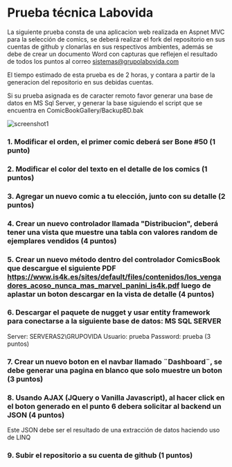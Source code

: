 ﻿# Prueba técnica Labovida
 
 La siguiente prueba consta de una aplicacion web realizada en Aspnet MVC para la selección de comics, se deberá realizar el fork del 
 repositorio en sus cuentas de github y clonarlas en sus respectivos ambientes, además se debe de crear un documento Word con capturas que reflejen el resultado de todos los   puntos al correo sistemas@grupolabovida.com
 
 El tiempo estimado de esta prueba es de 2 horas, y contara a partir de la generacion del repositorio en sus debidas cuentas. 
 
 Si su prueba asignada es de caracter remoto favor generar una base de datos en MS Sql Server, y generar la base siguiendo el script que se encuentra en ComicBookGallery/BackupBD.bak

![screenshot1](https://github.com/sarn1/example-aspnet-mvc/blob/master/screenshot1.png)

### 1. Modificar el orden, el primer comic deberá ser Bone #50 (1 punto) ###
### 2. Modificar el color del texto en el detalle de los comics (1 puntos) ###
### 3. Agregar un nuevo comic a tu elección, junto con su detalle (2 puntos) ###
### 4. Crear un nuevo controlador llamada "Distribucion", deberá tener una vista que muestre una tabla con valores random de ejemplares vendidos (4 puntos) ###
### 5. Crear un nuevo método dentro del controlador ComicsBook que descargue el siguiente PDF https://www.is4k.es/sites/default/files/contenidos/los_vengadores_acoso_nunca_mas_marvel_panini_is4k.pdf luego de aplastar un boton descargar en la vista de detalle (4 puntos) ###
### 6. Descargar el paquete de nugget y usar entity framework para conectarse a la siguiente base de datos: MS SQL SERVER ###
Server: SERVERAS2\GRUPOVIDA 
Usuario: prueba
Password: prueba (3 puntos) 
### 7. Crear un nuevo boton en el navbar llamado ¨Dashboard¨, se debe generar una pagina en blanco que solo muestre un boton (3 puntos) ###
### 8. Usando AJAX (JQuery o Vanilla Javascript), al hacer click en el boton generado en el punto 6 debera solicitar al backend un JSON (4 puntos) ###
Este JSON debe ser el resultado de una extracción de datos haciendo uso de LINQ
### 9. Subir el repositorio a su cuenta de github (1 puntos) ###
